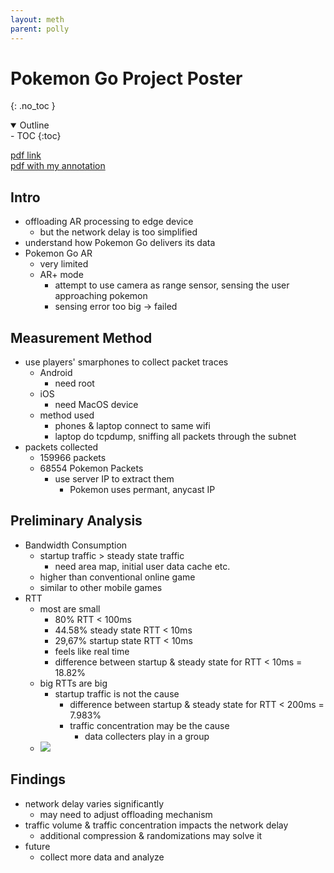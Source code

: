 ```yaml
---
layout: meth
parent: polly
---
```

# Pokemon Go Project Poster
{: .no_toc }

<details open markdown="block">
  <summary>
    Outline
  </summary>
- TOC
{:toc}
</details>

[pdf link](https://www.dropbox.com/s/ekn2wltlhvxycal/mobisys21_camera.pdf)  
[pdf with my annotation](ar_pokemon_go.pdf)

## Intro
- offloading AR processing to edge device
	- but the network delay is too simplified
- understand how Pokemon Go delivers its data
- Pokemon Go AR
	- very limited
	- AR+ mode
		- attempt to use camera as range sensor, sensing the user approaching pokemon
		- sensing error too big -> failed

## Measurement Method
- use players' smarphones to collect packet traces
	- Android 
		- need root
	- iOS
		- need MacOS device
	- method used
		- phones & laptop connect to same wifi
		- laptop do tcpdump, sniffing all packets through the subnet
- packets collected
	- 159966 packets
	- 68554 Pokemon Packets
		- use server IP to extract them
			- Pokemon uses permant, anycast IP

## Preliminary Analysis
- Bandwidth Consumption
	- startup traffic > steady state traffic
		- need area map, initial user data cache etc.
	- higher than conventional online game
	- similar to other mobile games
- RTT
	- most are small
		- 80% RTT < 100ms
		- 44.58% steady state RTT < 10ms
		- 29,67% startup state RTT < 10ms
		- feels like real time
		- difference between startup & steady state for RTT < 10ms = 18.82%
	- big RTTs are big
		- startup traffic is not the cause
			- difference between startup & steady state for RTT < 200ms = 7.983%
			- traffic concentration may be the cause
				- data collecters play in a group
	- ![](https://i.imgur.com/jZp2tCp.png)

## Findings
- network delay varies significantly
	- may need to adjust offloading mechanism
- traffic volume & traffic concentration impacts the network delay
	- additional compression & randomizations may solve it
- future
	- collect more data and analyze